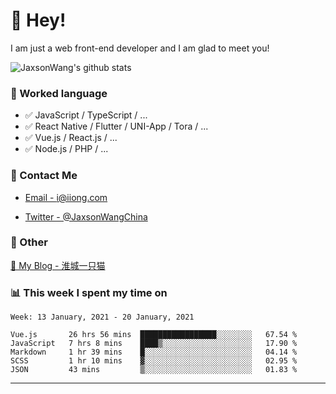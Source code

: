 # 👋 Hey!

I am just a web front-end developer and I am glad to meet you!

![JaxsonWang's github stats](https://github-readme-stats.vercel.app/api?username=JaxsonWang&&show_icons=true&&title_color=1abc9c&&icon_color=1abc9c)


### 📝 Worked language

- ✅ JavaScript / TypeScript / ...
- ✅ React Native / Flutter / UNI-App / Tora / ...
- ✅ Vue.js / React.js / ...
- ✅ Node.js / PHP / ...

### 📮 Contact Me

- [Email - i@iiong.com](mailto:i@iiong.com)

- [Twitter - @JaxsonWangChina](https://twitter.com/JaxsonWangChina)

### 🤪 Other

[📌 My Blog - 淮城一只猫](https://iiong.com)

### 📊 This week I spent my time on

<!--START_SECTION:waka-->
```text
Week: 13 January, 2021 - 20 January, 2021

Vue.js       26 hrs 56 mins  █████████████████░░░░░░░░   67.54 % 
JavaScript   7 hrs 8 mins    ████▒░░░░░░░░░░░░░░░░░░░░   17.90 % 
Markdown     1 hr 39 mins    █░░░░░░░░░░░░░░░░░░░░░░░░   04.14 % 
SCSS         1 hr 10 mins    ▓░░░░░░░░░░░░░░░░░░░░░░░░   02.95 % 
JSON         43 mins         ▒░░░░░░░░░░░░░░░░░░░░░░░░   01.83 % 
```
<!--END_SECTION:waka-->

---
